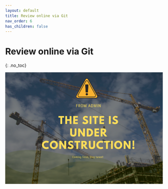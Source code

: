 ```yaml
---
layout: default
title: Review online via Git
nav_order: 6
has_children: false
---
```


# Review online via Git
{: .no_toc}


![Under_Construction](../assets/images/THE%20SITE%20IS%20UNDER%20CONSTRUCTION!.png)




